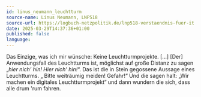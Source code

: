 ```yaml
---
id: linus_neumann_leuchtturm
source-name: Linus Neumann, LNP518
source-url: https://logbuch-netzpolitik.de/lnp518-verstaendnis-fuer-it
date: 2025-03-29T14:37:36+01:00
published: false
language:
---
```


Das Einzige, was ich mir wünsche: Keine Leuchtturmprojekte. \[…\] \[Der\] Anwendungsfall des Leuchtturms ist, möglichst auf große Distanz zu sagen „_hier nich' hin! Hier nich' hin!_“. Das ist die in Stein gegossene Aussage eines Leuchtturms. „ Bitte weiträumig meiden! Gefahr!“ Und die sagen halt: „Wir machen ein digitales Leuchtturmprojekt“ und dann wundern die sich, dass alle drum 'rum fahren.
